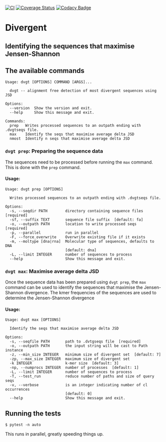 [![CI](https://github.com/HuttleyLab/Divergent/actions/workflows/ci.yml/badge.svg)](https://github.com/HuttleyLab/Divergent/actions/workflows/ci.yml)
[![Coverage Status](https://coveralls.io/repos/github/HuttleyLab/Divergent/badge.svg?branch=main)](https://coveralls.io/github/HuttleyLab/Divergent?branch=main)
[![Codacy Badge](https://app.codacy.com/project/badge/Grade/ef3010ea162f47a2a5a44e0f3f6ed1f0)](https://app.codacy.com/gh/HuttleyLab/Divergent/dashboard?utm_source=gh&utm_medium=referral&utm_content=&utm_campaign=Badge_grade)

# Divergent

## Identifying the sequences that maximise Jensen-Shannon

## The available commands

<!-- [[[cog
import cog
from divergent.cli import main
from click.testing import CliRunner
runner = CliRunner()
result = runner.invoke(main, ["--help"])
help = result.output.replace("Usage: main", "Usage: dvgt")
cog.out(
    "```\n{}\n```".format(help)
)
]]] -->
```
Usage: dvgt [OPTIONS] COMMAND [ARGS]...

  dvgt -- alignment free detection of most divergent sequences using JSD

Options:
  --version  Show the version and exit.
  --help     Show this message and exit.

Commands:
  prep   Writes processed sequences to an outpath ending with .dvgtseqs file.
  max    Identify the seqs that maximise average delta JSD
  nmost  Identify n seqs that maximise average delta JSD

```
<!-- [[[end]]] -->

### `dvgt prep`: Preparing the sequence data

The sequences need to be processed before running the `max` command. This is done with the `prep` command. 

#### Usage:

<!-- [[[cog
import cog
from divergent.cli import main
from click.testing import CliRunner
runner = CliRunner()
result = runner.invoke(main, ["prep", "--help"])
help = result.output.replace("Usage: main", "Usage: dvgt")
cog.out(
    "```\n{}\n```".format(help)
)
]]] -->
```
Usage: dvgt prep [OPTIONS]

  Writes processed sequences to an outpath ending with .dvgtseqs file.

Options:
  -s, --seqdir PATH        directory containing sequence files  [required]
  -sf, --suffix TEXT       sequence file suffix  [default: fa]
  -o, --outpath PATH       location to write processed seqs  [required]
  -p, --parallel           run in parallel
  -F, --force_overwrite    Overwrite existing file if it exists
  -m, --moltype [dna|rna]  Molecular type of sequences, defaults to DNA
                           [default: dna]
  -L, --limit INTEGER      number of sequences to process
  --help                   Show this message and exit.

```
<!-- [[[end]]] -->

### `dvgt max`: Maximise average delta JSD

Once the sequence data has been prepared using `dvgt prep`, the `max` command can be used to identify the sequences that maximise the Jensen-Shannon divergence. The kmer frequencies of the sequences are used to determine the Jensen-Shannon divergence

#### Usage:

<!-- [[[cog
import cog
from divergent.cli import main
from click.testing import CliRunner
runner = CliRunner()
result = runner.invoke(main, ["max", "--help"])
help = result.output.replace("Usage: main", "Usage: dvgt")
cog.out(
    "```\n{}\n```".format(help)
)
]]] -->
```
Usage: dvgt max [OPTIONS]

  Identify the seqs that maximise average delta JSD

Options:
  -s, --seqfile PATH       path to .dvtgseqs file  [required]
  -o, --outpath PATH       the input string will be cast to Path instance
  -z, --min_size INTEGER   minimum size of divergent set  [default: 7]
  -zp, --max_size INTEGER  maximum size of divergent set
  -k INTEGER               k-mer size  [default: 3]
  -np, --numprocs INTEGER  number of processes  [default: 1]
  -L, --limit INTEGER      number of sequences to process
  -T, --test_run           reduce number of paths and size of query seqs
  -v, --verbose            is an integer indicating number of cl occurrences
                           [default: 0]
  --help                   Show this message and exit.

```
<!-- [[[end]]] -->

## Running the tests

```
$ pytest -n auto
```

This runs in parallel, greatly speeding things up.

